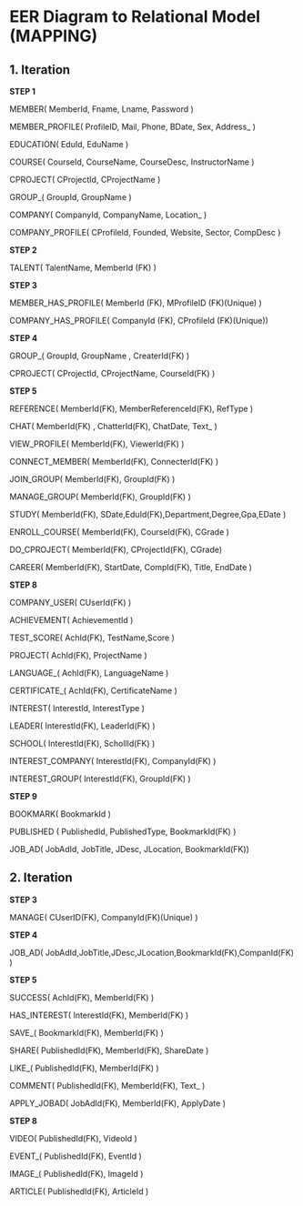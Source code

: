 # **EER Diagram to Relational Model (MAPPING)**

## **1. Iteration**

**STEP 1**

MEMBER( MemberId, Fname, Lname, Password )

MEMBER_PROFILE( ProfileID, Mail, Phone, BDate, Sex, Address_ )

EDUCATION( EduId, EduName )

COURSE( CourseId, CourseName, CourseDesc, InstructorName )

CPROJECT( CProjectId, CProjectName )

GROUP_( GroupId, GroupName )

COMPANY( CompanyId, CompanyName, Location_ )

COMPANY_PROFILE( CProfileId, Founded, Website, Sector, CompDesc )

**STEP 2**

TALENT( TalentName, MemberId (FK) )

**STEP 3**

MEMBER_HAS_PROFILE( MemberId (FK), MProfileID (FK)(Unique) )

COMPANY_HAS_PROFILE( CompanyId (FK), CProfileId (FK)(Unique))

**STEP 4**

GROUP_( GroupId, GroupName , CreaterId(FK) )

CPROJECT( CProjectId, CProjectName, CourseId(FK) )

**STEP 5**

REFERENCE( MemberId(FK), MemberReferenceId(FK), RefType )

CHAT( MemberId(FK) , ChatterId(FK), ChatDate, Text_ )

VIEW_PROFILE( MemberId(FK), ViewerId(FK) )

CONNECT_MEMBER( MemberId(FK), ConnecterId(FK) )

JOIN_GROUP( MemberId(FK), GroupId(FK) )

MANAGE_GROUP( MemberId(FK), GroupId(FK) )

STUDY( MemberId(FK), SDate,EduId(FK),Department,Degree,Gpa,EDate )

ENROLL_COURSE( MemberId(FK), CourseId(FK), CGrade )

DO_CPROJECT( MemberId(FK), CProjectId(FK), CGrade)

CAREER( MemberId(FK), StartDate, CompId(FK), Title, EndDate )

**STEP 8**

COMPANY_USER( CUserId(FK) )

ACHIEVEMENT( AchievementId )

TEST_SCORE( AchId(FK), TestName,Score )

PROJECT( AchId(FK), ProjectName )

LANGUAGE_( AchId(FK), LanguageName )

CERTIFICATE_( AchId(FK), CertificateName )

INTEREST( InterestId, InterestType )

LEADER( InterestId(FK), LeaderId(FK) )

SCHOOL( InterestId(FK), SchollId(FK) )

INTEREST_COMPANY( InterestId(FK), CompanyId(FK) )

INTEREST_GROUP( InterestId(FK), GroupId(FK) )

**STEP 9**

BOOKMARK( BookmarkId )

PUBLISHED ( PublishedId, PublishedType, BookmarkId(FK) )

JOB_AD( JobAdId, JobTitle, JDesc, JLocation, BookmarkId(FK))

## **2. Iteration**

**STEP 3**

MANAGE( CUserID(FK), CompanyId(FK)(Unique) )

**STEP 4**

JOB_AD( JobAdId,JobTitle,JDesc,JLocation,BookmarkId(FK),CompanId(FK) )

**STEP 5**

SUCCESS( AchId(FK), MemberId(FK) )

HAS_INTEREST( InterestId(FK), MemberId(FK) )

SAVE_( BookmarkId(FK), MemberId(FK) )

SHARE( PublishedId(FK), MemberId(FK), ShareDate )

LIKE_( PublishedId(FK), MemberId(FK) )

COMMENT( PublishedId(FK), MemberId(FK), Text_ )

APPLY_JOBAD( JobAdId(FK), MemberId(FK), ApplyDate )

**STEP 8**

VIDEO( PublishedId(FK), VideoId )

EVENT_( PublishedId(FK), EventId )

IMAGE_( PublishedId(FK), ImageId )

ARTICLE( PublishedId(FK), ArticleId )
